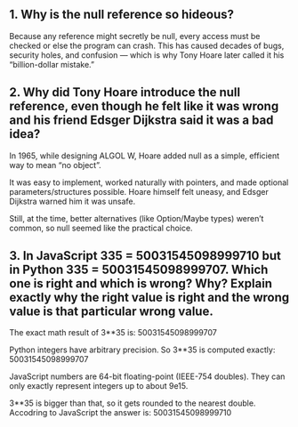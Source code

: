 ## 1. Why is the null reference so hideous?

Because any reference might secretly be null, every access must be checked or else the program can crash.
This has caused decades of bugs, security holes, and confusion — which is why Tony Hoare later called it his “billion-dollar mistake.”

## 2. Why did Tony Hoare introduce the null reference, even though he felt like it was wrong and his friend Edsger Dijkstra said it was a bad idea?

In 1965, while designing ALGOL W, Hoare added null as a simple, efficient way to mean “no object”.

It was easy to implement, worked naturally with pointers, and made optional parameters/structures possible.
Hoare himself felt uneasy, and Edsger Dijkstra warned him it was unsafe.

Still, at the time, better alternatives (like Option/Maybe types) weren’t common, so null seemed like the practical choice.

## 3. In JavaScript 3**35 = 50031545098999710 but in Python 3**35 = 50031545098999707. Which one is right and which is wrong? Why? Explain exactly why the right value is right and the wrong value is that particular wrong value. 

The exact math result of 3**35 is:
50031545098999707

Python integers have arbitrary precision.
So 3**35 is computed exactly:
50031545098999707

JavaScript numbers are 64-bit floating-point (IEEE-754 doubles).
They can only exactly represent integers up to about 9e15.

3**35 is bigger than that, so it gets rounded to the nearest double. Accodring to JavaScript the answer is:
50031545098999710
